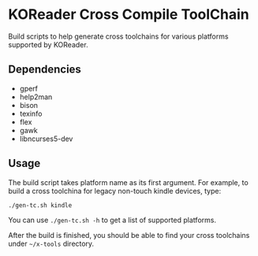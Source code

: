 KOReader Cross Compile ToolChain
================================

Build scripts to help generate cross toolchains for various platforms supported
by KOReader.


Dependencies
------------

* gperf
* help2man
* bison
* texinfo
* flex
* gawk
* libncurses5-dev


Usage
-----
The build script takes platform name as its first argument. For example, to
build a cross toolchina for legacy non-touch kindle devices, type:

```
./gen-tc.sh kindle
```

You can use `./gen-tc.sh -h` to get a list of supported platforms.

After the build is finished, you should be able to find your cross toolchains
under `~/x-tools` directory.
